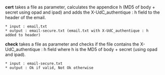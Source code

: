 **cert** takes a file as parameter, calculates the appendice h (MD5 of body + secret using opad and ipad) and adds the X-UdC_authentique : h field to the header of the email.

	* input : email.txt
	* output : email-secure.txt (email.txt with X-UdC_authentique : h added to header)

**check** takes a file as parameter and checks if the file contains the X-UdC_authentique : h field where h is the MD5 of body + secret (using opad and ipad).

	* input : email-secure.txt
	* output : Ok if valid, Not Ok otherwise
